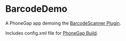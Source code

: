 BarcodeDemo
===========

A PhoneGap app demoing the [BarcodeScanner Plugin](http://github.com/wildabeast/BarcodeScanner).

Includes config.xml file for [PhoneGap Build](https://build.phonegap.com).
